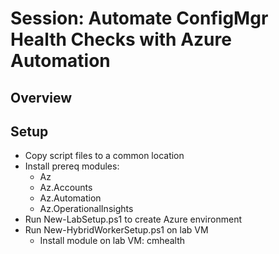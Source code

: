 # Session: Automate ConfigMgr Health Checks with Azure Automation

## Overview

## Setup

* Copy script files to a common location
* Install prereq modules:
  * Az
  * Az.Accounts
  * Az.Automation
  * Az.OperationalInsights
* Run New-LabSetup.ps1 to create Azure environment
* Run New-HybridWorkerSetup.ps1 on lab VM
  * Install module on lab VM: cmhealth